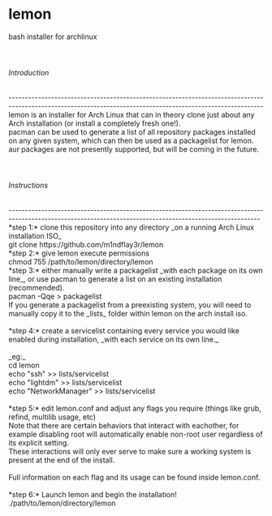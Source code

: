 # lemon
bash installer for archlinux<br/>
<br/>
<br/>
<h6>Introduction</h6>
------------------------------------------------------------------------------------------------------------------------------------------------------------<br/>
lemon is an installer for Arch Linux that can in theory clone just about any Arch installation (or install a completely fresh one!).<br/>
pacman can be used to generate a list of all repository packages installed on any given system, which can then be used as a packagelist for lemon.<br/>
aur packages are not presently supported, but will be coming in the future.<br/>
<br/>
<br/>
<h6>Instructions</h6>
-----------------------------------------------------------------------------------------------------------------------------------------------------------<br/>
*step 1:* clone this repository into any directory _on a running Arch Linux installation ISO_ <br/>
    git clone https://github.com/m1ndflay3r/lemon
<br/>
*step 2:* give lemon execute permissions <br/>
    chmod 755 /path/to/lemon/directory/lemon
<br/>
*step 3:* either manually write a packagelist _with each package on its own line_, or use pacman to generate a list on an existing installation (recommended). <br/>
    pacman -Qqe > packagelist
<br/>
If you generate a packagelist from a preexisting system, you will need to manually copy it to the _lists_ folder within lemon on the arch install iso. <br/>
<br/>
*step 4:* create a servicelist containing every service you would like enabled during installation, _with each service on its own line._<br/>
<br/>
_eg:_<br/>
    cd lemon<br/>
    echo "ssh" >> lists/servicelist<br/>
    echo "lightdm" >> lists/servicelist<br/>
    echo "NetworkManager" >> lists/servicelist<br/>
<br/>
*step 5:* edit lemon.conf and adjust any flags you require (things like grub, refind, multilib usage, etc)<br/>
Note that there are certain behaviors that interact with eachother, for example disabling root will automatically enable non-root user regardless of its explicit setting. <br/>
These interactions will only ever serve to make sure a working system is present at the end of the install.<br/>
<br/>
Full information on each flag and its usage can be found inside lemon.conf.<br/>
<br/>
*step 6:* Launch lemon and begin the installation!<br/>
    ./path/to/lemon/directory/lemon
<br/>

